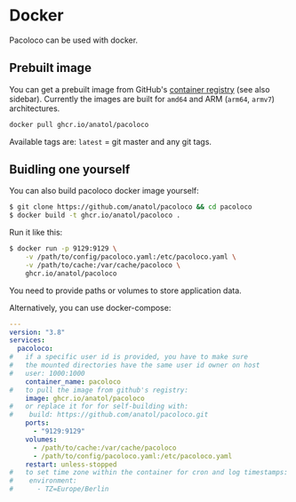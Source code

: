 # Docker

Pacoloco can be used with docker.

## Prebuilt image
You can get a prebuilt image from GitHub's [container registry](https://github.com/anatol/pacoloco/pkgs/container/pacoloco) (see also sidebar).
Currently the images are built for `amd64` and ARM (`arm64`, `armv7`) architectures.
```sh
docker pull ghcr.io/anatol/pacoloco
```
Available tags are: `latest` = git master and any git tags.

## Buidling one yourself
You can also build pacoloco docker image yourself:
```sh
$ git clone https://github.com/anatol/pacoloco && cd pacoloco
$ docker build -t ghcr.io/anatol/pacoloco .
```

Run it like this:
```sh
$ docker run -p 9129:9129 \
    -v /path/to/config/pacoloco.yaml:/etc/pacoloco.yaml \
    -v /path/to/cache:/var/cache/pacoloco \
    ghcr.io/anatol/pacoloco
```
You need to provide paths or volumes to store application data.

Alternatively, you can use docker-compose:
```yaml
---
version: "3.8"
services:
  pacoloco:
#   if a specific user id is provided, you have to make sure
#   the mounted directories have the same user id owner on host
#   user: 1000:1000
    container_name: pacoloco
#   to pull the image from github's registry:
    image: ghcr.io/anatol/pacoloco
#   or replace it for for self-building with:
#    build: https://github.com/anatol/pacoloco.git
    ports:
      - "9129:9129"
    volumes:
      - /path/to/cache:/var/cache/pacoloco
      - /path/to/config/pacoloco.yaml:/etc/pacoloco.yaml
    restart: unless-stopped
#   to set time zone within the container for cron and log timestamps:
#    environment:
#      - TZ=Europe/Berlin
```

